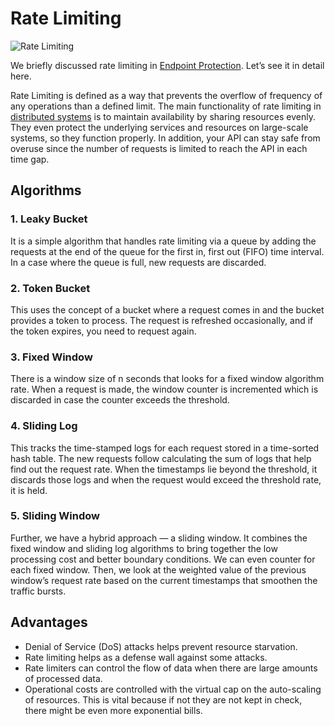 # Rate Limiting

![Rate Limiting](https://miro.medium.com/v2/resize:fit:1100/format:webp/1*ZSkLMFoltg1txVnXCyYs3A.jpeg)

We briefly discussed rate limiting in [Endpoint Protection](https://github.com/pragyaasapkota/System-Design-Concepts/tree/master/Endpoint%20Protection). Let’s see it in detail here.

Rate Limiting is defined as a way that prevents the overflow of frequency of any operations than a defined limit. The main functionality of rate limiting in [distributed systems](https://github.com/pragyaasapkota/System-Design-Concepts/tree/master/Distributed%20System) is to maintain availability by sharing resources evenly. They even protect the underlying services and resources on large-scale systems, so they function properly. In addition, your API can stay safe from overuse since the number of requests is limited to reach the API in each time gap.

## Algorithms

### 1. Leaky Bucket

It is a simple algorithm that handles rate limiting via a queue by adding the requests at the end of the queue for the first in, first out (FIFO) time interval. In a case where the queue is full, new requests are discarded.

### 2. Token Bucket

This uses the concept of a bucket where a request comes in and the bucket provides a token to process. The request is refreshed occasionally, and if the token expires, you need to request again.

### 3. Fixed Window

There is a window size of n seconds that looks for a fixed window algorithm rate. When a request is made, the window counter is incremented which is discarded in case the counter exceeds the threshold.

### 4. Sliding Log

This tracks the time-stamped logs for each request stored in a time-sorted hash table. The new requests follow calculating the sum of logs that help find out the request rate. When the timestamps lie beyond the threshold, it discards those logs and when the request would exceed the threshold rate, it is held.

### 5. Sliding Window

Further, we have a hybrid approach — a sliding window. It combines the fixed window and sliding log algorithms to bring together the low processing cost and better boundary conditions. We can even counter for each fixed window. Then, we look at the weighted value of the previous window’s request rate based on the current timestamps that smoothen the traffic bursts.

## Advantages

- Denial of Service (DoS) attacks helps prevent resource starvation.
- Rate limiting helps as a defense wall against some attacks.
- Rate limiters can control the flow of data when there are large amounts of processed data.
- Operational costs are controlled with the virtual cap on the auto-scaling of resources. This is vital because if not they are not kept in check, there might be even more exponential bills.
